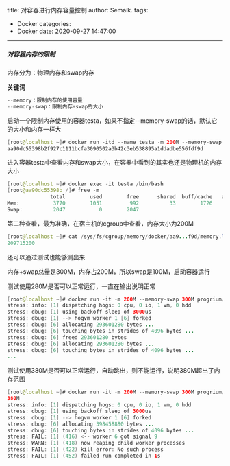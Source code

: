 title: 对容器进行内存容量控制
author: Semaik.
tags:
  - Docker
categories:
  - Docker
date: 2020-09-27 14:47:00
---
##### 对容器内存的限制
内存分为：物理内存和swap内存

**关键词**
```java
--memory：限制内存的使用容量
--memory-swap：限制内存+swap的大小
```
启动一个限制内存使用的容器testa，如果不指定--memory-swap的话，默认它的大小和内存一样大
```java
[root@localhost ~]# docker run -itd --name testa -m 200M --memory-swap 300M centos /bin/bash
aa90dc55398b2f927c1111bcfa3090502a3b42c3eb538895a1ddadbe556fdf9d
```
进入容器testa中查看内存和swap大小，在容器中看到的其实也还是物理机的内存大小
```java
[root@localhost ~]# docker exec -it testa /bin/bash
[root@aa90dc55398b /]# free -m
              total        used        free      shared  buff/cache   available
Mem:           3770        1051         992          33        1726        2431
Swap:          2047           0        2047
```
第二种查看，最为准确，在宿主机的cgroup中查看，内存大小为200M
```java
[root@localhost ~]# cat /sys/fs/cgroup/memory/docker/aa9...f9d/memory.limit_in_bytes 
209715200
```
还可以通过测试也能够测出来

内存+swap总量是300M，内存占200M，所以swap是100M，启动容器运行

测试使用280M是否可以正常运行，一直在输出说明正常
```java
[root@localhost ~]# docker run -it -m 200M --memory-swap 300M progrium/stress --vm 1 --vm-bytes 280M
stress: info: [1] dispatching hogs: 0 cpu, 0 io, 1 vm, 0 hdd
stress: dbug: [1] using backoff sleep of 3000us
stress: dbug: [1] --> hogvm worker 1 [6] forked
stress: dbug: [6] allocating 293601280 bytes ...
stress: dbug: [6] touching bytes in strides of 4096 bytes ...
stress: dbug: [6] freed 293601280 bytes
stress: dbug: [6] allocating 293601280 bytes ...
stress: dbug: [6] touching bytes in strides of 4096 bytes ...
...
```
测试使用380M是否可以正常运行，自动跳出，则不能运行，说明380M超出了内存范围
```java
[root@localhost ~]# docker run -it -m 200M --memory-swap 300M progrium/stress --vm 1 --vm-bytes 
380M
stress: info: [1] dispatching hogs: 0 cpu, 0 io, 1 vm, 0 hdd
stress: dbug: [1] using backoff sleep of 3000us
stress: dbug: [1] --> hogvm worker 1 [6] forked
stress: dbug: [6] allocating 398458880 bytes ...
stress: dbug: [6] touching bytes in strides of 4096 bytes ...
stress: FAIL: [1] (416) <-- worker 6 got signal 9
stress: WARN: [1] (418) now reaping child worker processes
stress: FAIL: [1] (422) kill error: No such process
stress: FAIL: [1] (452) failed run completed in 1s
```